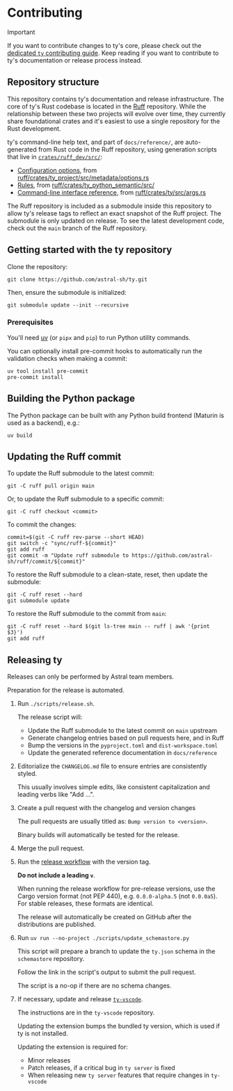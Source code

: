 # Contributing

> [!IMPORTANT]
> If you want to contribute changes to ty's core, please check out the
> [dedicated `ty` contributing guide](https://github.com/astral-sh/ruff/blob/main/crates/ty/CONTRIBUTING.md).
> Keep reading if you want to contribute to ty's documentation or release process instead.

## Repository structure

This repository contains ty's documentation and release infrastructure. The core of ty's Rust codebase is
located in the [Ruff](https://github.com/astral-sh/ruff) repository. While the relationship between these
two projects will evolve over time, they currently share foundational crates and it's easiest to use a single
repository for the Rust development.

ty's command-line help text, and part of `docs/reference/`, are auto-generated from Rust code in the Ruff
repository, using generation scripts that live in
[`crates/ruff_dev/src/`](https://github.com/astral-sh/ruff/blob/main/crates/ruff_dev/src/):

- [Configuration options](docs/reference/configuration.md), from
    [ruff/crates/ty_project/src/metadata/options.rs](https://github.com/astral-sh/ruff/blob/main/crates/ty_project/src/metadata/options.rs)
- [Rules](docs/reference/rules.md), from
    [ruff/crates/ty_python_semantic/src/](https://github.com/astral-sh/ruff/blob/main/crates/ty_python_semantic/src/)
- [Command-line interface reference](docs/reference/cli.md), from
    [ruff/crates/ty/src/args.rs](https://github.com/astral-sh/ruff/blob/main/crates/ty/src/args.rs)

The Ruff repository is included as a submodule inside this repository to allow ty's release tags to reflect
an exact snapshot of the Ruff project. The submodule is only updated on release. To see the latest development
code, check out the `main` branch of the Ruff repository.

## Getting started with the ty repository

Clone the repository:

```shell
git clone https://github.com/astral-sh/ty.git
```

Then, ensure the submodule is initialized:

```shell
git submodule update --init --recursive
```

### Prerequisites

You'll need [uv](https://docs.astral.sh/uv/getting-started/installation/) (or `pipx` and `pip`) to
run Python utility commands.

You can optionally install pre-commit hooks to automatically run the validation checks
when making a commit:

```shell
uv tool install pre-commit
pre-commit install
```

## Building the Python package

The Python package can be built with any Python build frontend (Maturin is used as a backend), e.g.:

```shell
uv build
```

## Updating the Ruff commit

To update the Ruff submodule to the latest commit:

```shell
git -C ruff pull origin main
```

Or, to update the Ruff submodule to a specific commit:

```shell
git -C ruff checkout <commit>
```

To commit the changes:

```shell
commit=$(git -C ruff rev-parse --short HEAD)
git switch -c "sync/ruff-${commit}"
git add ruff
git commit -m "Update ruff submodule to https://github.com/astral-sh/ruff/commit/${commit}"
```

To restore the Ruff submodule to a clean-state, reset, then update the submodule:

```shell
git -C ruff reset --hard
git submodule update
```

To restore the Ruff submodule to the commit from `main`:

```shell
git -C ruff reset --hard $(git ls-tree main -- ruff | awk '{print $3}')
git add ruff
```

## Releasing ty

Releases can only be performed by Astral team members.

Preparation for the release is automated.

1. Run `./scripts/release.sh`.

    The release script will:

    - Update the Ruff submodule to the latest commit on `main` upstream
    - Generate changelog entries based on pull requests here, and in Ruff
    - Bump the versions in the `pyproject.toml` and `dist-workspace.toml`
    - Update the generated reference documentation in `docs/reference`

1. Editorialize the `CHANGELOG.md` file to ensure entries are consistently styled.

    This usually involves simple edits, like consistent capitalization and leading verbs like
    "Add ...".

1. Create a pull request with the changelog and version changes

    The pull requests are usually titled as: `Bump version to <version>`.

    Binary builds will automatically be tested for the release.

1. Merge the pull request.

1. Run the [release workflow](https://github.com/astral-sh/ty/actions/workflows/release.yml) with
    the version tag.

    **Do not include a leading `v`**.

    When running the release workflow for pre-release versions, use the Cargo version format (not PEP
    440), e.g. `0.0.0-alpha.5` (not `0.0.0a5`). For stable releases, these formats are identical.

    The release will automatically be created on GitHub after the distributions are published.

1. Run `uv run --no-project ./scripts/update_schemastore.py`

    This script will prepare a branch to update the `ty.json` schema in the `schemastore`
    repository.

    Follow the link in the script's output to submit the pull request.

    The script is a no-op if there are no schema changes.

1. If necessary, update and release [`ty-vscode`](https://github.com/astral-sh/ty-vscode).

    The instructions are in the `ty-vscode` repository.

    Updating the extension bumps the bundled ty version, which is used if ty is not installed.

    Updating the extension is required for:

    - Minor releases
    - Patch releases, if a critical bug in `ty server` is fixed
    - When releasing new `ty server` features that require changes in `ty-vscode`
